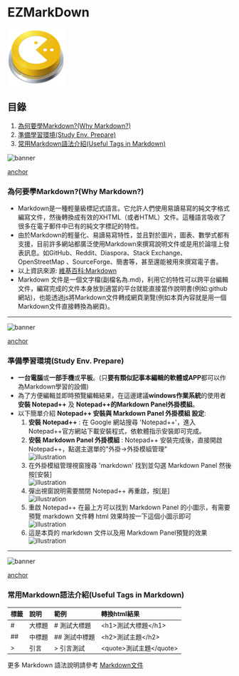 # EZMarkDown
![site-logo](images/site-logo.png)

## 目錄
1. [為何要學Markdown?(Why Markdown?)](#why-markdown)
2. [準備學習環境(Study Env. Prepare)](#study-environment-prepare)
3. [常用Markdown語法介紹(Useful Tags in Markdown)](#useful-tags-in-markdown)

![banner](images/1.jpg)

[anchor](why-markdown)

### 為何要學Markdown?(Why Markdown?)
* Markdown是一種輕量級標記式語言。它允許人們使用易讀易寫的純文字格式編寫文件，然後轉換成有效的XHTML（或者HTML）文件。這種語言吸收了很多在電子郵件中已有的純文字標記的特性。
* 由於Markdown的輕量化、易讀易寫特性，並且對於圖片，圖表、數學式都有支援，目前許多網站都廣泛使用Markdown來撰寫說明文件或是用於論壇上發表訊息。如GitHub、Reddit、Diaspora、Stack Exchange、OpenStreetMap 、SourceForge、簡書等，甚至還能被用來撰寫電子書。
* 以上資訊來源: [維基百科:Markdown](https://zh.wikipedia.org/zh-tw/Markdown)
* Markdown 文件是一個文字檔(副檔名為.md)，利用它的特性可以跨平台編輯文件，編寫完成的文件本身放到適當的平台就能直接當作說明書(例如:github網站)，也能透過js將Markdown文件轉成網頁瀏覽(例如本頁內容就是用一個Markdown文件直接轉換為網頁)。
-----

![banner](images/2.jpg)

[anchor](study-environment-prepare)

### 準備學習環境(Study Env. Prepare)

* **一台電腦**或**一部手機**或**平板**。(只**要有類似記事本編輯的軟體或APP**都可以作為Markdown學習的設備)
* 為了方便編輯並即時預覽編輯結果，在這邊建議**windows作業系統**的使用者**安裝 Notepad++** 及 **Notepad++的Markdown Panel外掛模組**。
* 以下簡單介紹 **Notepad++ 安裝與 Markdown Panel 外掛模組 設定**:
    1. **安裝 Notepad++** : 在 Google 網站搜尋 'Notepad++'，進入 Notepad++官方網站下載安裝程式，依軟體指示安裝即可完成。
    2. **安裝 Markdown Panel 外掛模組** : Notepad++ 安裝完成後，直接開啟 Notepad++，點選主選單的"外掛->外掛模組管理"<br> ![illustration](https://i.imgur.com/1es2HWv.png)
    3. 在外掛模組管理視窗搜尋 'markdown' 找到並勾選 Markdown Panel 然後按[安裝] <br> ![illustration](https://i.imgur.com/DX4yPlP.png)
    4. 彈出視窗說明需要關閉 Notepad++ 再重啟，按[是] <br> ![illustration](https://i.imgur.com/csjVnaR.png)
    5. 重啟 Notepad++ 在最上方可以找到 Markdown Panel 的小圖示，有需要預覽 markdown 文件轉 html 效果時按一下這個小圖示即可 <br> ![illustration](https://i.imgur.com/3RXEz6r.png)
    6. 這是本頁的 markdown 文件以及用 Markdown Panel預覽的效果 <br> ![illustration](https://i.imgur.com/edUCeZ5.png)

-----

![banner](images/3.jpg)

[anchor](useful-tags-in-markdown)

### 常用Markdown語法介紹(Useful Tags in Markdown)
標籤 | 說明 | 範例 | 轉換html結果
:-- | :-- | :-- | :--
#| 大標題 | # 測試大標題 | &lt;h1&gt;測試大標題&lt;/h1&gt;
##| 中標題 | ## 測試中標題 | &lt;h2&gt;測試主題&lt;/h2&gt;
&gt;| 引言 | &gt; 引言測試 | &lt;quote&gt;測試主題&lt;/quote&gt;

更多 Markdown 語法說明請參考 [Markdown文件](https://markdown.tw/)